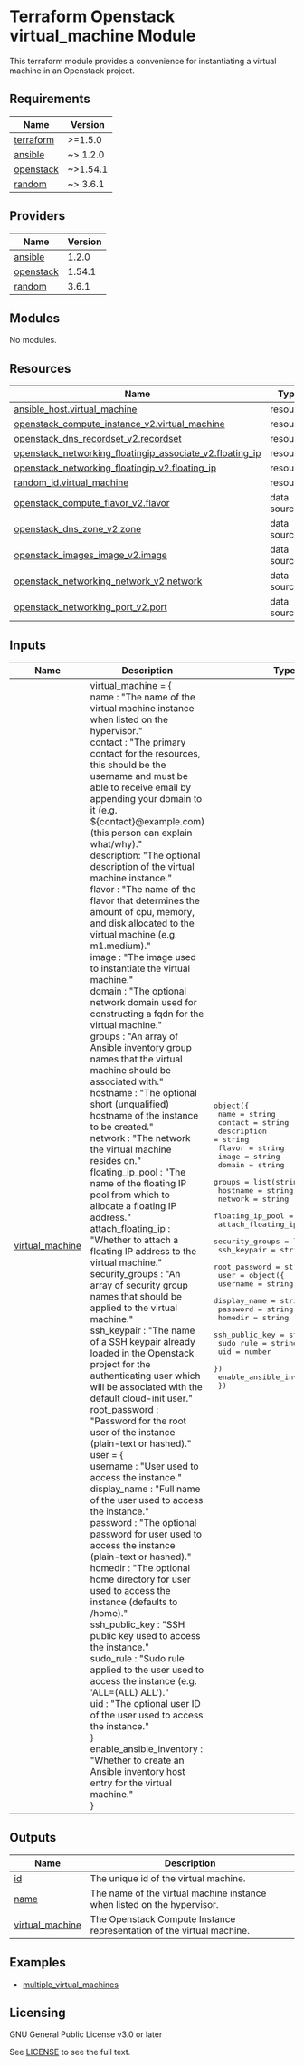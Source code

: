 # Terraform Openstack virtual_machine Module

This terraform module provides a convenience for instantiating a virtual machine in an Openstack project.

<!-- BEGINNING OF PRE-COMMIT-TERRAFORM DOCS HOOK -->
## Requirements

| Name | Version |
|------|---------|
| <a name="requirement_terraform"></a> [terraform](#requirement\_terraform) | >=1.5.0 |
| <a name="requirement_ansible"></a> [ansible](#requirement\_ansible) | ~> 1.2.0 |
| <a name="requirement_openstack"></a> [openstack](#requirement\_openstack) | ~>1.54.1 |
| <a name="requirement_random"></a> [random](#requirement\_random) | ~> 3.6.1 |

## Providers

| Name | Version |
|------|---------|
| <a name="provider_ansible"></a> [ansible](#provider\_ansible) | 1.2.0 |
| <a name="provider_openstack"></a> [openstack](#provider\_openstack) | 1.54.1 |
| <a name="provider_random"></a> [random](#provider\_random) | 3.6.1 |

## Modules

No modules.

## Resources

| Name | Type |
|------|------|
| [ansible_host.virtual_machine](https://registry.terraform.io/providers/ansible/ansible/latest/docs/resources/host) | resource |
| [openstack_compute_instance_v2.virtual_machine](https://registry.terraform.io/providers/terraform-provider-openstack/openstack/latest/docs/resources/compute_instance_v2) | resource |
| [openstack_dns_recordset_v2.recordset](https://registry.terraform.io/providers/terraform-provider-openstack/openstack/latest/docs/resources/dns_recordset_v2) | resource |
| [openstack_networking_floatingip_associate_v2.floating_ip](https://registry.terraform.io/providers/terraform-provider-openstack/openstack/latest/docs/resources/networking_floatingip_associate_v2) | resource |
| [openstack_networking_floatingip_v2.floating_ip](https://registry.terraform.io/providers/terraform-provider-openstack/openstack/latest/docs/resources/networking_floatingip_v2) | resource |
| [random_id.virtual_machine](https://registry.terraform.io/providers/hashicorp/random/latest/docs/resources/id) | resource |
| [openstack_compute_flavor_v2.flavor](https://registry.terraform.io/providers/terraform-provider-openstack/openstack/latest/docs/data-sources/compute_flavor_v2) | data source |
| [openstack_dns_zone_v2.zone](https://registry.terraform.io/providers/terraform-provider-openstack/openstack/latest/docs/data-sources/dns_zone_v2) | data source |
| [openstack_images_image_v2.image](https://registry.terraform.io/providers/terraform-provider-openstack/openstack/latest/docs/data-sources/images_image_v2) | data source |
| [openstack_networking_network_v2.network](https://registry.terraform.io/providers/terraform-provider-openstack/openstack/latest/docs/data-sources/networking_network_v2) | data source |
| [openstack_networking_port_v2.port](https://registry.terraform.io/providers/terraform-provider-openstack/openstack/latest/docs/data-sources/networking_port_v2) | data source |

## Inputs

| Name | Description | Type | Default | Required |
|------|-------------|------|---------|:--------:|
| <a name="input_virtual_machine"></a> [virtual\_machine](#input\_virtual\_machine) | virtual\_machine = {<br>  name : "The name of the virtual machine instance when listed on the hypervisor."<br>  contact : "The primary contact for the resources, this should be the username and must be able to receive email by appending your domain to it (e.g. \$\{contact}@example.com) (this person can explain what/why)."<br>  description: "The optional description of the virtual machine instance."<br>  flavor : "The name of the flavor that determines the amount of cpu, memory, and disk allocated to the virtual machine (e.g. m1.medium)."<br>  image : "The image used to instantiate the virtual machine."<br>  domain : "The optional network domain used for constructing a fqdn for the virtual machine."<br>  groups : "An array of Ansible inventory group names that the virtual machine should be associated with."<br>  hostname : "The optional short (unqualified) hostname of the instance to be created."<br>  network : "The network the virtual machine resides on."<br>  floating\_ip\_pool : "The name of the floating IP pool from which to allocate a floating IP address."<br>  attach\_floating\_ip : "Whether to attach a floating IP address to the virtual machine."<br>  security\_groups : "An array of security group names that should be applied to the virtual machine."<br>  ssh\_keypair : "The name of a SSH keypair already loaded in the Openstack project for the authenticating user which will be associated with the default cloud-init user."<br>  root\_password : "Password for the root user of the instance (plain-text or hashed)."<br>  user = {<br>    username : "User used to access the instance."<br>    display\_name : "Full name of the user used to access the instance."<br>    password : "The optional password for user used to access the instance (plain-text or hashed)."<br>    homedir : "The optional home directory for user used to access the instance (defaults to /home)."<br>    ssh\_public\_key : "SSH public key used to access the instance."<br>    sudo\_rule : "Sudo rule applied to the user used to access the instance (e.g. 'ALL=(ALL) ALL')."<br>    uid : "The optional user ID of the user used to access the instance."<br>  }<br>  enable\_ansible\_inventory : "Whether to create an Ansible inventory host entry for the virtual machine."<br>} | <pre>object({<br>    name               = string<br>    contact            = string<br>    description        = string<br>    flavor             = string<br>    image              = string<br>    domain             = string<br>    groups             = list(string)<br>    hostname           = string<br>    network            = string<br>    floating_ip_pool   = string<br>    attach_floating_ip = bool<br>    security_groups    = list(string)<br>    ssh_keypair        = string<br>    root_password      = string<br>    user = object({<br>      username       = string<br>      display_name   = string<br>      password       = string<br>      homedir        = string<br>      ssh_public_key = string<br>      sudo_rule      = string<br>      uid            = number<br>    })<br>    enable_ansible_inventory = bool<br>  })</pre> | n/a | yes |

## Outputs

| Name | Description |
|------|-------------|
| <a name="output_id"></a> [id](#output\_id) | The unique id of the virtual machine. |
| <a name="output_name"></a> [name](#output\_name) | The name of the virtual machine instance when listed on the hypervisor. |
| <a name="output_virtual_machine"></a> [virtual\_machine](#output\_virtual\_machine) | The Openstack Compute Instance representation of the virtual machine. |
<!-- END OF PRE-COMMIT-TERRAFORM DOCS HOOK -->

## Examples
- [multiple_virtual_machines](examples/example-multiple_virtual_machines/README.md)

## Licensing

GNU General Public License v3.0 or later

See [LICENSE](https://www.gnu.org/licenses/gpl-3.0.txt) to see the full text.
